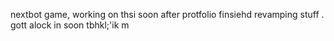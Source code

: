 nextbot game, working on thsi soon after protfolio finsiehd revamping stuff
.
gott alock in soon tbhkl;'ik
m
